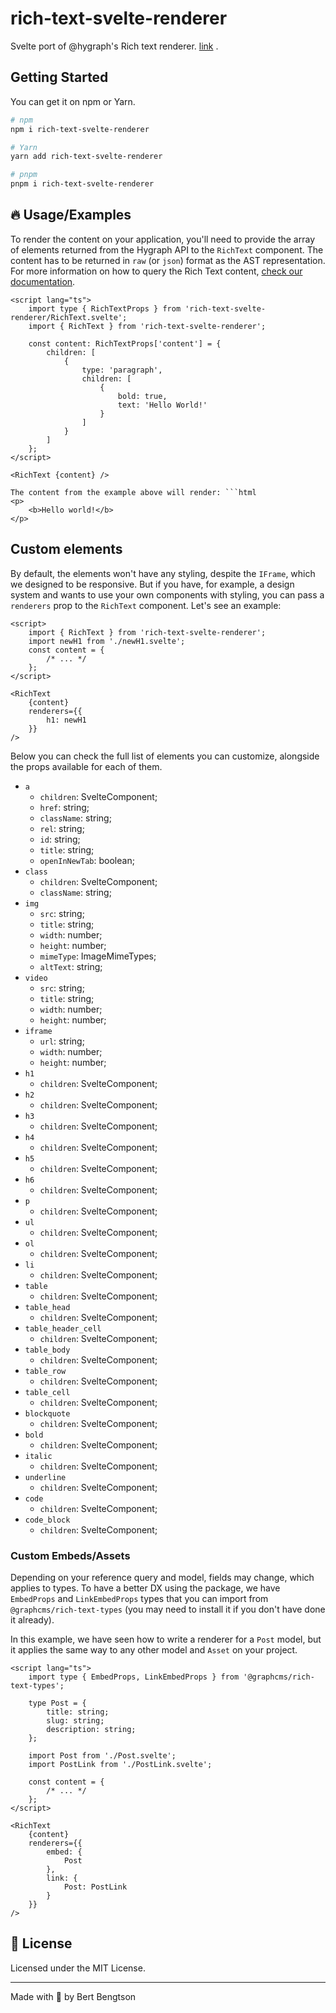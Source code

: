 # rich-text-svelte-renderer

Svelte port of @hygraph's Rich text renderer. [link](https://github.com/hygraph/rich-text/blob/main/packages/react-renderer/README.md) .

## Getting Started

You can get it on npm or Yarn.

```sh
# npm
npm i rich-text-svelte-renderer

# Yarn
yarn add rich-text-svelte-renderer

# pnpm
pnpm i rich-text-svelte-renderer
```

## 🔥 Usage/Examples

To render the content on your application, you'll need to provide the array of elements returned from the Hygraph API to the `RichText` component. The content has to be returned in `raw` (or `json`) format as the AST representation. For more information on how to query the Rich Text content, [check our documentation](https://hygraph.com/docs/api-reference/schema/field-types#rich-text).

````svelte
<script lang="ts">
    import type { RichTextProps } from 'rich-text-svelte-renderer/RichText.svelte';
	import { RichText } from 'rich-text-svelte-renderer';

	const content: RichTextProps['content'] = {
		children: [
			{
				type: 'paragraph',
				children: [
					{
						bold: true,
						text: 'Hello World!'
					}
				]
			}
		]
	};
</script>

<RichText {content} />

The content from the example above will render: ```html
<p>
	<b>Hello world!</b>
</p>
````

## Custom elements

By default, the elements won't have any styling, despite the `IFrame`, which we designed to be responsive. But if you have, for example, a design system and wants to use your own components with styling, you can pass a `renderers` prop to the `RichText` component. Let's see an example:

```svelte
<script>
	import { RichText } from 'rich-text-svelte-renderer';
	import newH1 from './newH1.svelte';
	const content = {
		/* ... */
	};
</script>

<RichText
	{content}
	renderers={{
		h1: newH1
	}}
/>
```

Below you can check the full list of elements you can customize, alongside the props available for each of them.

- `a`
  - `children`: SvelteComponent;
  - `href`: string;
  - `className`: string;
  - `rel`: string;
  - `id`: string;
  - `title`: string;
  - `openInNewTab`: boolean;
- `class`
  - `children`: SvelteComponent;
  - `className`: string;
- `img`
  - `src`: string;
  - `title`: string;
  - `width`: number;
  - `height`: number;
  - `mimeType`: ImageMimeTypes;
  - `altText`: string;
- `video`
  - `src`: string;
  - `title`: string;
  - `width`: number;
  - `height`: number;
- `iframe`
  - `url`: string;
  - `width`: number;
  - `height`: number;
- `h1`
  - `children`: SvelteComponent;
- `h2`
  - `children`: SvelteComponent;
- `h3`
  - `children`: SvelteComponent;
- `h4`
  - `children`: SvelteComponent;
- `h5`
  - `children`: SvelteComponent;
- `h6`
  - `children`: SvelteComponent;
- `p`
  - `children`: SvelteComponent;
- `ul`
  - `children`: SvelteComponent;
- `ol`
  - `children`: SvelteComponent;
- `li`
  - `children`: SvelteComponent;
- `table`
  - `children`: SvelteComponent;
- `table_head`
  - `children`: SvelteComponent;
- `table_header_cell`
  - `children`: SvelteComponent;
- `table_body`
  - `children`: SvelteComponent;
- `table_row`
  - `children`: SvelteComponent;
- `table_cell`
  - `children`: SvelteComponent;
- `blockquote`
  - `children`: SvelteComponent;
- `bold`
  - `children`: SvelteComponent;
- `italic`
  - `children`: SvelteComponent;
- `underline`
  - `children`: SvelteComponent;
- `code`
  - `children`: SvelteComponent;
- `code_block`
  - `children`: SvelteComponent;

### Custom Embeds/Assets

Depending on your reference query and model, fields may change, which applies to types. To have a better DX using the package, we have `EmbedProps` and `LinkEmbedProps` types that you can import from `@graphcms/rich-text-types` (you may need to install it if you don't have done it already).

In this example, we have seen how to write a renderer for a `Post` model, but it applies the same way to any other model and `Asset` on your project.

```svelte
<script lang="ts">
	import type { EmbedProps, LinkEmbedProps } from '@graphcms/rich-text-types';

	type Post = {
		title: string;
		slug: string;
		description: string;
	};

	import Post from './Post.svelte';
	import PostLink from './PostLink.svelte';

	const content = {
		/* ... */
	};
</script>

<RichText
	{content}
	renderers={{
		embed: {
			Post
		},
		link: {
			Post: PostLink
		}
	}}
/>
```

## 📝 License

Licensed under the MIT License.

---

Made with 💜 by Bert Bengtson
